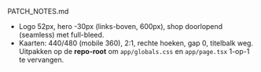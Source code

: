 PATCH_NOTES.md
- Logo 52px, hero -30px (links-boven, 600px), shop doorlopend (seamless) met full-bleed.
- Kaarten: 440/480 (mobile 360), 2:1, rechte hoeken, gap 0, titelbalk weg.
Uitpakken op de **repo-root** om `app/globals.css` en `app/page.tsx` 1-op-1 te vervangen.
